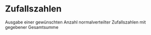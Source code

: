 # Zufallszahlen
Ausgabe einer gewünschten Anzahl normalverteilter Zufallszahlen mit gegebener Gesamtsumme
